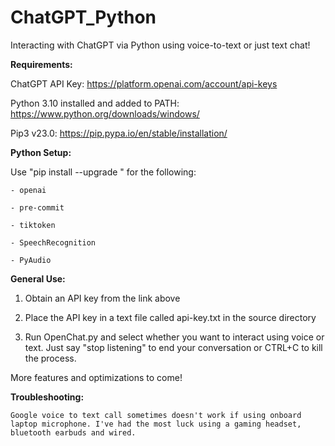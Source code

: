 # ChatGPT_Python

Interacting with ChatGPT via Python using voice-to-text or just text chat!

**Requirements:**

ChatGPT API Key: https://platform.openai.com/account/api-keys

Python 3.10 installed and added to PATH: https://www.python.org/downloads/windows/

Pip3 v23.0: https://pip.pypa.io/en/stable/installation/

**Python Setup:**

  Use "pip install --upgrade <library>" for the following:
    
    - openai
    
    - pre-commit
    
    - tiktoken
    
    - SpeechRecognition
    
    - PyAudio

  
**General Use:**
  
  1. Obtain an API key from the link above
  
  2. Place the API key in a text file called api-key.txt in the source directory
  
  3. Run OpenChat.py and select whether you want to interact using voice or text. Just say "stop listening" to end your conversation or CTRL+C to kill the process.
  
  More features and optimizations to come!  
  
  
  
  
  

**Troubleshooting:**
    
    Google voice to text call sometimes doesn't work if using onboard laptop microphone. I've had the most luck using a gaming headset, bluetooth earbuds and wired.
